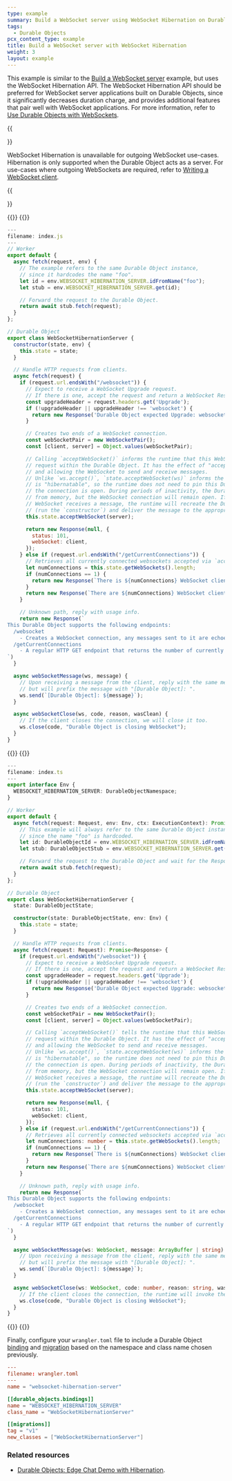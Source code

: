 ```yaml
---
type: example
summary: Build a WebSocket server using WebSocket Hibernation on Durable Objects and Workers.
tags:
  - Durable Objects
pcx_content_type: example
title: Build a WebSocket server with WebSocket Hibernation
weight: 3
layout: example
---
```


This example is similar to the [Build a WebSocket server](/durable-objects/examples/websocket-server) example, but uses the WebSocket Hibernation API. The WebSocket Hibernation API should be preferred for WebSocket server applications built on Durable Objects, since it significantly decreases duration charge, and provides additional features that pair well with WebSocket applications. For more information, refer to [Use Durable Objects with WebSockets](/durable-objects/reference/websockets/).

{{<Aside type="note">}}

WebSocket Hibernation is unavailable for outgoing WebSocket use-cases. Hibernation is only supported when the Durable Object acts as a server. For use-cases where outgoing WebSockets are required, refer to [Writing a WebSocket client](/workers/examples/websockets/#write-a-websocket-client).

{{</Aside>}}


{{<tabs labels="js | ts">}}
{{<tab label="js" default="true">}}

```js
---
filename: index.js
---
// Worker
export default {
  async fetch(request, env) {
    // The example refers to the same Durable Object instance,
    // since it hardcodes the name "foo".
    let id = env.WEBSOCKET_HIBERNATION_SERVER.idFromName("foo");
    let stub = env.WEBSOCKET_HIBERNATION_SERVER.get(id);

    // Forward the request to the Durable Object.
    return await stub.fetch(request);
  }
};

// Durable Object
export class WebSocketHibernationServer {
  constructor(state, env) {
    this.state = state;
  }

  // Handle HTTP requests from clients.
  async fetch(request) {
    if (request.url.endsWith("/websocket")) {
      // Expect to receive a WebSocket Upgrade request.
      // If there is one, accept the request and return a WebSocket Response.
      const upgradeHeader = request.headers.get('Upgrade');
      if (!upgradeHeader || upgradeHeader !== 'websocket') {
        return new Response('Durable Object expected Upgrade: websocket', { status: 426 });
      }

      // Creates two ends of a WebSocket connection.
      const webSocketPair = new WebSocketPair();
      const [client, server] = Object.values(webSocketPair);

      // Calling `acceptWebSocket()` informs the runtime that this WebSocket is to begin terminating
      // request within the Durable Object. It has the effect of "accepting" the connection,
      // and allowing the WebSocket to send and receive messages.
      // Unlike `ws.accept()`, `state.acceptWebSocket(ws)` informs the Workers Runtime that the websocket
      // is "hibernatable", so the runtime does not need to pin this Durable Object to memory while
      // the connection is open. During periods of inactivity, the Durable Object can be evicted
      // from memory, but the WebSocket connection will remain open. If at some later point the
      // WebSocket receives a message, the runtime will recreate the Durable Object
      // (run the `constructor`) and deliver the message to the appropriate handler.
      this.state.acceptWebSocket(server);

      return new Response(null, {
        status: 101,
        webSocket: client,
      });
    } else if (request.url.endsWith("/getCurrentConnections")) {
      // Retrieves all currently connected websockets accepted via `acceptWebSocket()`.
      let numConnections = this.state.getWebSockets().length;
      if (numConnections == 1) {
        return new Response(`There is ${numConnections} WebSocket client connected to this Durable Object instance.`);
      }
      return new Response(`There are ${numConnections} WebSocket clients connected to this Durable Object instance.`);
    }

    // Unknown path, reply with usage info.
    return new Response(`
This Durable Object supports the following endpoints:
  /websocket
    - Creates a WebSocket connection, any messages sent to it are echoed with a prefix.
  /getCurrentConnections
    - A regular HTTP GET endpoint that returns the number of currently connected WebSocket clients.
`)
  }

  async webSocketMessage(ws, message) {
    // Upon receiving a message from the client, reply with the same message,
    // but will prefix the message with "[Durable Object]: ".
    ws.send(`[Durable Object]: ${message}`);
  }

  async webSocketClose(ws, code, reason, wasClean) {
    // If the client closes the connection, we will close it too.
    ws.close(code, "Durable Object is closing WebSocket");
  }
}
```

{{</tab>}}
{{<tab label="ts">}}

```ts
---
filename: index.ts
---
export interface Env {
  WEBSOCKET_HIBERNATION_SERVER: DurableObjectNamespace;
}

// Worker
export default {
  async fetch(request: Request, env: Env, ctx: ExecutionContext): Promise<Response> {
    // This example will always refer to the same Durable Object instance,
    // since the name "foo" is hardcoded.
    let id: DurableObjectId = env.WEBSOCKET_HIBERNATION_SERVER.idFromName("foo");
    let stub: DurableObjectStub = env.WEBSOCKET_HIBERNATION_SERVER.get(id);

    // Forward the request to the Durable Object and wait for the Response.
    return await stub.fetch(request);
  }
};

// Durable Object
export class WebSocketHibernationServer {
  state: DurableObjectState;

  constructor(state: DurableObjectState, env: Env) {
    this.state = state;
  }

  // Handle HTTP requests from clients.
  async fetch(request: Request): Promise<Response> {
    if (request.url.endsWith("/websocket")) {
      // Expect to receive a WebSocket Upgrade request.
      // If there is one, accept the request and return a WebSocket Response.
      const upgradeHeader = request.headers.get('Upgrade');
      if (!upgradeHeader || upgradeHeader !== 'websocket') {
        return new Response('Durable Object expected Upgrade: websocket', { status: 426 });
      }

      // Creates two ends of a WebSocket connection.
      const webSocketPair = new WebSocketPair();
      const [client, server] = Object.values(webSocketPair);

      // Calling `acceptWebSocket()` tells the runtime that this WebSocket is to begin terminating
      // request within the Durable Object. It has the effect of "accepting" the connection,
      // and allowing the WebSocket to send and receive messages.
      // Unlike `ws.accept()`, `state.acceptWebSocket(ws)` informs the Workers Runtime that the websocket
      // is "hibernatable", so the runtime does not need to pin this Durable Object to memory while
      // the connection is open. During periods of inactivity, the Durable Object can be evicted
      // from memory, but the WebSocket connection will remain open. If at some later point the
      // WebSocket receives a message, the runtime will recreate the Durable Object
      // (run the `constructor`) and deliver the message to the appropriate handler.
      this.state.acceptWebSocket(server);

      return new Response(null, {
        status: 101,
        webSocket: client,
      });
    } else if (request.url.endsWith("/getCurrentConnections")) {
      // Retrieves all currently connected websockets accepted via `acceptWebSocket()`.
      let numConnections: number = this.state.getWebSockets().length;
      if (numConnections == 1) {
        return new Response(`There is ${numConnections} WebSocket client connected to this Durable Object instance.`);
      }
      return new Response(`There are ${numConnections} WebSocket clients connected to this Durable Object instance.`);
    }

    // Unknown path, reply with usage info.
    return new Response(`
This Durable Object supports the following endpoints:
  /websocket
    - Creates a WebSocket connection, any messages sent to it are echoed with a prefix.
  /getCurrentConnections
    - A regular HTTP GET endpoint that returns the number of currently connected WebSocket clients.
`)
  }

  async webSocketMessage(ws: WebSocket, message: ArrayBuffer | string) {
    // Upon receiving a message from the client, reply with the same message,
    // but will prefix the message with "[Durable Object]: ".
    ws.send(`[Durable Object]: ${message}`);
  }

  async webSocketClose(ws: WebSocket, code: number, reason: string, wasClean: boolean) {
    // If the client closes the connection, the runtime will invoke the webSocketClose() handler.
    ws.close(code, "Durable Object is closing WebSocket");
  }
}
```

{{</tab>}}
{{</tabs>}}

Finally, configure your `wrangler.toml` file to include a Durable Object [binding](/durable-objects/get-started/#5-configure-durable-object-bindings) and [migration](/durable-objects/reference/durable-objects-migrations/) based on the namespace and class name chosen previously.

```toml
---
filename: wrangler.toml
---
name = "websocket-hibernation-server"

[[durable_objects.bindings]]
name = "WEBSOCKET_HIBERNATION_SERVER"
class_name = "WebSocketHibernationServer"

[[migrations]]
tag = "v1"
new_classes = ["WebSocketHibernationServer"]
```
### Related resources

- [Durable Objects: Edge Chat Demo with Hibernation](https://github.com/cloudflare/workers-chat-demo/tree/hibernation).